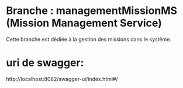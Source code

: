 # Branche : managementMissionMS (Mission Management Service)

Cette branche est dédiée à la gestion des missions dans le système. 
# uri de swagger:
http://localhost:8082/swagger-ui/index.html#/
